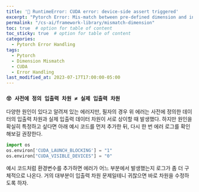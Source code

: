 ```yaml
---
title: '🎲 RuntimeError: CUDA error: device-side assert triggered'
excerpt: "Pytorch Error: Mis-match between pre-defined dimension and input dimension"
permalink: "/cs-ai/framework-library/mismatch-dimension"
toc: true  # option for table of content
toc_sticky: true  # option for table of content
categories:
  - Pytorch Error Handling
tags:
  - Pytorch
  - Dimension Mismatch
  - CUDA
  - Error Handling
last_modified_at: 2023-07-17T17:00:00-05:00
---
```


### `😵 사전에 정의 입출력 차원 ≠ 실제 입출력 차원`

다양한 원인이 있다고 알려져 있는 에러지만, 필자의 경우 위 에러는 사전에 정의한 데이터의 입출력 차원과 실제 입출력 데이터 차원이 서로 상이할 때 발생했다. 하지만 원인을 확실히 특정하고 싶다면 아래 예시 코드를 먼저 추가한 뒤, 다시 한 번 에러 로그를 확인해보길 권장한다.

```python
import os
os.environ['CUDA_LAUNCH_BLOCKING'] = "1"
os.environ["CUDA_VISIBLE_DEVICES"] = "0"
```
예시 코드처럼 환경변수를 추가하면 에러가 어느 부분에서 발생했는지 로그가 좀 더 구체적으로 나온다. 거의 대부분이 입출력 차원 문제일테니 귀찮으면 바로 차원을 수정하도록 하자. 